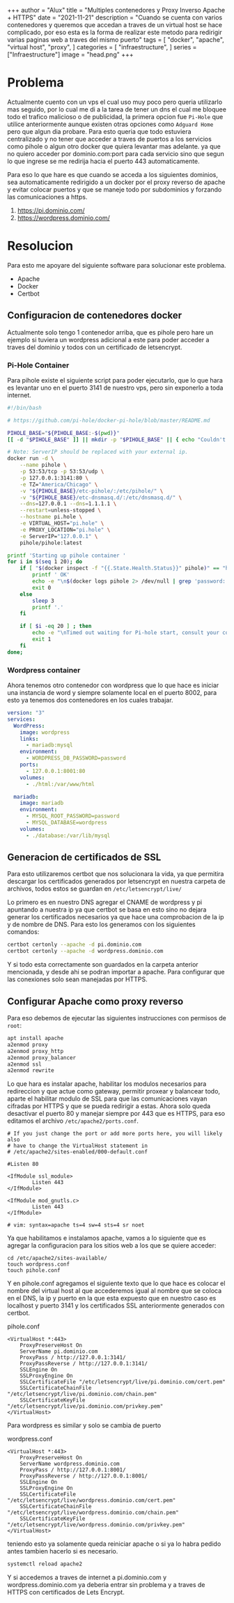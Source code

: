 +++
author = "Alux"
title = "Multiples contenedores y Proxy Inverso Apache + HTTPS"
date = "2021-11-21"
description = "Cuando se cuenta con varios contenedores y queremos que accedan a traves de un virtual host se hace complicado, por eso esta es la forma de realizar este metodo para redirigir varias paginas web a traves del mismo puerto"
tags = [
    "docker",
    "apache",
    "virtual host",
    "proxy",
]
categories = [
    "infraestructure",
]
series = ["Infraestructure"]
image = "head.png"
+++

# Problema

Actualmente cuento con un vps el cual uso muy poco pero queria utilizarlo mas seguido, por lo cual me di a la tarea de tener un dns el cual me bloquee todo el trafico malicioso o de publicidad, la primera opcion fue `Pi-Hole` que utilice anteriormente aunque existen otras opciones como `Adguard Home` pero que algun dia probare. Para esto queria que todo estuviera centralizado y no tener que acceder a traves de puertos a los servicios como pihole o algun otro docker que quiera levantar mas adelante. ya que no quiero acceder por dominio.com:port para cada servicio sino que segun lo que ingrese se me redirija hacia el puerto 443 automaticamente.

Para eso lo que hare es que cuando se acceda a los siguientes dominios, sea automaticamente redirigido a un docker por el proxy reverso de apache y evitar colocar puertos y que se maneje todo por subdominios y forzando las comunicaciones a https.

1. https://pi.dominio.com/
2. https://wordpress.dominio.com/

# Resolucion

Para esto me apoyare del siguiente software para solucionar este problema.

- Apache
- Docker
- Certbot

## Configuracion de contenedores docker

Actualmente solo tengo 1 contenedor arriba, que es pihole pero hare un ejemplo si tuviera un wordpress adicional a este para poder acceder a traves del dominio y todos con un certificado de letsencrypt.

### Pi-Hole Container

Para pihole existe el siguiente script para poder ejecutarlo, que lo que hara es levantar uno en el puerto 3141 de nuestro vps, pero sin exponerlo a toda internet.

```bash
#!/bin/bash

# https://github.com/pi-hole/docker-pi-hole/blob/master/README.md

PIHOLE_BASE="${PIHOLE_BASE:-$(pwd)}"
[[ -d "$PIHOLE_BASE" ]] || mkdir -p "$PIHOLE_BASE" || { echo "Couldn't create storage directory: $PIHOLE_BASE"; exit 1; }

# Note: ServerIP should be replaced with your external ip.
docker run -d \
    --name pihole \
    -p 53:53/tcp -p 53:53/udp \
    -p 127.0.0.1:3141:80 \
    -e TZ="America/Chicago" \
    -v "${PIHOLE_BASE}/etc-pihole/:/etc/pihole/" \
    -v "${PIHOLE_BASE}/etc-dnsmasq.d/:/etc/dnsmasq.d/" \
    --dns=127.0.0.1 --dns=1.1.1.1 \
    --restart=unless-stopped \
    --hostname pi.hole \
    -e VIRTUAL_HOST="pi.hole" \
    -e PROXY_LOCATION="pi.hole" \
    -e ServerIP="127.0.0.1" \
    pihole/pihole:latest

printf 'Starting up pihole container '
for i in $(seq 1 20); do
    if [ "$(docker inspect -f "{{.State.Health.Status}}" pihole)" == "healthy" ] ; then
        printf ' OK'
        echo -e "\n$(docker logs pihole 2> /dev/null | grep 'password:') for your pi-hole: https://${IP}/admin/"
        exit 0
    else
        sleep 3
        printf '.'
    fi

    if [ $i -eq 20 ] ; then
        echo -e "\nTimed out waiting for Pi-hole start, consult your container logs for more info (\`docker logs pihole\`)"
        exit 1
    fi
done;
```

### Wordpress container

Ahora tenemos otro contenedor con wordpress que lo que hace es iniciar una instancia de word y siempre solamente local en el puerto 8002, para esto ya tenemos dos contenedores en los cuales trabajar.

```yaml
version: "3"
services:
  WordPress:
    image: wordpress
    links:
      - mariadb:mysql
    environment:
      - WORDPRESS_DB_PASSWORD=password
    ports:
      - 127.0.0.1:8001:80
    volumes:
      - ./html:/var/www/html

  mariadb:
    image: mariadb
    environment:
      - MYSQL_ROOT_PASSWORD=password
      - MYSQL_DATABASE=wordpress
    volumes:
      - ./database:/var/lib/mysql
```

## Generacion de certificados de SSL

Para esto utilizaremos certbot que nos solucionara la vida, ya que permitira descargar los certificados generados por letsencrypt en nuestra carpeta de archivos, todos estos se guardan en `/etc/letsencrypt/live/`

Lo primero es en nuestro DNS agregar el CNAME de wordpress y pi apuntando a nuestra ip ya que certbot se basa en esto sino no dejara generar los certificados necesarios ya que hace una comprobacion de la ip y de nombre de DNS. Para esto los generamos con los siguientes comandos:

```bash
certbot certonly --apache -d pi.dominio.com
certbot certonly --apache -d wordpress.dominio.com
```
Y si todo esta correctamente son guardados en la carpeta anterior mencionada, y desde ahi se podran importar a apache. Para configurar que las conexiones solo sean manejadas por HTTPS.

## Configurar Apache como proxy reverso

Para eso debemos de ejecutar las siguientes instrucciones con permisos de `root`:

```bash
apt install apache
a2enmod proxy       
a2enmod proxy_http
a2enmod proxy_balancer
a2enmod ssl
a2enmod rewrite
```

Lo que hara es instalar apache, habilitar los modulos necesarios para redireccion y que actue como gateway, permitir proxear y balancear todo, aparte el habilitar modulo de SSL para que las comunicaciones vayan cifradas por HTTPS y que se pueda redirigir a estas. Ahora solo queda desactivar el puerto 80 y manejar siempre por 443 que es HTTPS, para eso editamos el archivo `/etc/apache2/ports.conf`.

```
# If you just change the port or add more ports here, you will likely also
# have to change the VirtualHost statement in
# /etc/apache2/sites-enabled/000-default.conf

#Listen 80

<IfModule ssl_module>
        Listen 443
</IfModule>

<IfModule mod_gnutls.c>
        Listen 443
</IfModule>

# vim: syntax=apache ts=4 sw=4 sts=4 sr noet
```

Ya que habilitamos e instalamos apache, vamos a lo siguiente que es agregar la configuracion para los sitios web a los que se quiere acceder:

```
cd /etc/apache2/sites-available/
touch wordpress.conf
touch pihole.conf
```
Y en pihole.conf agregamos el siguiente texto que lo que hace es colocar el nombre del virtual host al que accederemos igual al nombre que se coloca en el DNS, la ip y puerto en la que esta expuesto que en nuestro caso es localhost y puerto 3141 y los certificados SSL anteriormente generados con certbot.

pihole.conf
```
<VirtualHost *:443>
    ProxyPreserveHost On
    ServerName pi.dominio.com
    ProxyPass / http://127.0.0.1:3141/
    ProxyPassReverse / http://127.0.0.1:3141/
    SSLEngine On
    SSLProxyEngine On
    SSLCertificateFile "/etc/letsencrypt/live/pi.dominio.com/cert.pem"
    SSLCertificateChainFile "/etc/letsencrypt/live/pi.dominio.com/chain.pem"
    SSLCertificateKeyFile "/etc/letsencrypt/live/pi.dominio.com/privkey.pem"
</VirtualHost>
```
Para wordpress es similar y solo se cambia de puerto

wordpress.conf
```
<VirtualHost *:443>
    ProxyPreserveHost On
    ServerName wordpress.dominio.com
    ProxyPass / http://127.0.0.1:8001/
    ProxyPassReverse / http://127.0.0.1:8001/
    SSLEngine On
    SSLProxyEngine On
    SSLCertificateFile "/etc/letsencrypt/live/wordpress.dominio.com/cert.pem"
    SSLCertificateChainFile "/etc/letsencrypt/live/wordpress.dominio.com/chain.pem"
    SSLCertificateKeyFile "/etc/letsencrypt/live/wordpress.dominio.com/privkey.pem"
</VirtualHost>
```
teniendo esto ya solamente queda reiniciar apache o si ya lo habra pedido antes tambien hacerlo si es necesario.

```bash
systemctl reload apache2
```

Y si accedemos a traves de internet a pi.dominio.com y wordpress.dominio.com ya deberia entrar sin problema y a traves de HTTPS con certificados de Lets Encrypt.